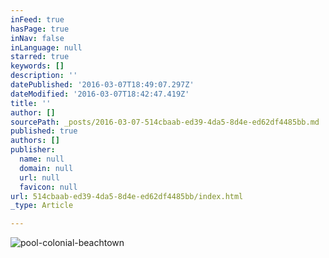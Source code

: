 ```yaml
---
inFeed: true
hasPage: true
inNav: false
inLanguage: null
starred: true
keywords: []
description: ''
datePublished: '2016-03-07T18:49:07.297Z'
dateModified: '2016-03-07T18:42:47.419Z'
title: ''
author: []
sourcePath: _posts/2016-03-07-514cbaab-ed39-4da5-8d4e-ed62df4485bb.md
published: true
authors: []
publisher:
  name: null
  domain: null
  url: null
  favicon: null
url: 514cbaab-ed39-4da5-8d4e-ed62df4485bb/index.html
_type: Article

---
```

![pool-colonial-beachtown](https://s3-us-west-2.amazonaws.com/the-grid-img/p/cc27e1a997e8beea0d2c3b1f573afdc1adbc8d07.jpg)